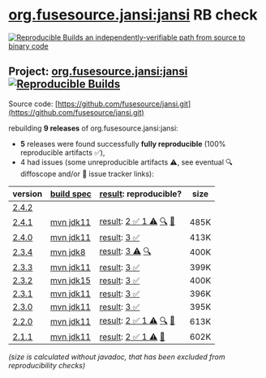 [org.fusesource.jansi:jansi](https://central.sonatype.com/artifact/org.fusesource.jansi/jansi/versions) RB check
=======

[![Reproducible Builds](https://reproducible-builds.org/images/logos/rb.svg) an independently-verifiable path from source to binary code](https://reproducible-builds.org/)

## Project: [org.fusesource.jansi:jansi](https://central.sonatype.com/artifact/org.fusesource.jansi/jansi/versions) [![Reproducible Builds](https://img.shields.io/endpoint?url=https://raw.githubusercontent.com/jvm-repo-rebuild/reproducible-central/master/content/org/fusesource/jansi/jansi/badge.json)](https://github.com/jvm-repo-rebuild/reproducible-central/blob/master/content/org/fusesource/jansi/jansi/README.md)

Source code: [https://github.com/fusesource/jansi.git](https://github.com/fusesource/jansi.git)

rebuilding **9 releases** of org.fusesource.jansi:jansi:
- **5** releases were found successfully **fully reproducible** (100% reproducible artifacts :white_check_mark:),
- 4 had issues (some unreproducible artifacts :warning:, see eventual :mag: diffoscope and/or :memo: issue tracker links):

| version | [build spec](/BUILDSPEC.md) | [result](https://reproducible-builds.org/docs/jvm/): reproducible? | size |
| -- | --------- | ------ | -- |
| [2.4.2](https://central.sonatype.com/artifact/org.fusesource.jansi/jansi/2.4.2/pom) | | | |
| [2.4.1](https://central.sonatype.com/artifact/org.fusesource.jansi/jansi/2.4.1/pom) | [mvn jdk11](jansi-2.4.1.buildspec) | [result](jansi-2.4.1.buildinfo): [2 :white_check_mark:  1 :warning:](jansi-2.4.1.buildcompare) [:mag:](jansi-2.4.1.diffoscope) [:memo:](https://github.com/moditect/moditect/pull/211) | 485K |
| [2.4.0](https://central.sonatype.com/artifact/org.fusesource.jansi/jansi/2.4.0/pom) | [mvn jdk11](jansi-2.4.0.buildspec) | [result](jansi-2.4.0.buildinfo): [3 :white_check_mark: ](jansi-2.4.0.buildcompare) | 413K |
| [2.3.4](https://central.sonatype.com/artifact/org.fusesource.jansi/jansi/2.3.4/pom) | [mvn jdk8](jansi-2.3.4.buildspec) | [result](jansi-2.3.4.buildinfo): [ 3 :warning:](jansi-2.3.4.buildcompare) [:mag:](jansi-2.3.4.diffoscope) | 400K |
| [2.3.3](https://central.sonatype.com/artifact/org.fusesource.jansi/jansi/2.3.3/pom) | [mvn jdk11](jansi-2.3.3.buildspec) | [result](jansi-2.3.3.buildinfo): [3 :white_check_mark: ](jansi-2.3.3.buildcompare) | 399K |
| [2.3.2](https://central.sonatype.com/artifact/org.fusesource.jansi/jansi/2.3.2/pom) | [mvn jdk15](jansi-2.3.2.buildspec) | [result](jansi-2.3.2.buildinfo): [3 :white_check_mark: ](jansi-2.3.2.buildcompare) | 400K |
| [2.3.1](https://central.sonatype.com/artifact/org.fusesource.jansi/jansi/2.3.1/pom) | [mvn jdk11](jansi-2.3.1.buildspec) | [result](jansi-2.3.1.buildinfo): [3 :white_check_mark: ](jansi-2.3.1.buildcompare) | 396K |
| [2.3.0](https://central.sonatype.com/artifact/org.fusesource.jansi/jansi/2.3.0/pom) | [mvn jdk11](jansi-2.3.0.buildspec) | [result](jansi-2.3.0.buildinfo): [3 :white_check_mark: ](jansi-2.3.0.buildcompare) | 395K |
| [2.2.0](https://central.sonatype.com/artifact/org.fusesource.jansi/jansi/2.2.0/pom) | [mvn jdk11](jansi-2.2.0.buildspec) | [result](jansi-2.2.0.buildinfo): [2 :white_check_mark:  1 :warning:](jansi-2.2.0.buildcompare) [:mag:](https://github.com/jvm-repo-rebuild/reproducible-central/blob/master/content/org/fusesource/jansi/jansi/jansi-2.2.0.diffoscope) [:memo:](https://github.com/fusesource/jansi/issues/192) | 613K |
| [2.1.1](https://central.sonatype.com/artifact/org.fusesource.jansi/jansi/2.1.1/pom) | [mvn jdk11](jansi-2.1.1.buildspec) | [result](jansi-2.1.1.buildinfo): [2 :white_check_mark:  1 :warning:](jansi-2.1.1.buildcompare) [:memo:](https://github.com/fusesource/jansi/issues/185) | 602K |

<i>(size is calculated without javadoc, that has been excluded from reproducibility checks)</i>
